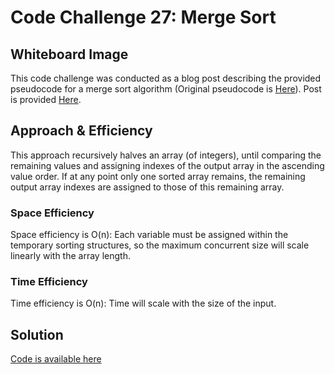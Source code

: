# Code Challenge 27: Merge Sort

## Whiteboard Image

This code challenge was conducted as a blog post describing the provided pseudocode for a merge sort algorithm (Original pseudocode is [Here](https://canvas.instructure.com/courses/4190372/assignments/27795788)).
Post is provided [Here](code-challenge-27\BLOG.md).

## Approach & Efficiency

This approach recursively halves an array (of integers), until comparing the remaining values and assigning indexes of the output array in the ascending value order. If at any point only one sorted array remains, the remaining output array indexes are assigned to those of this remaining array.

### Space Efficiency

Space efficiency is O(n): Each variable must be assigned within the temporary sorting structures, so the maximum concurrent size will scale linearly with the array length.

### Time Efficiency

Time efficiency is O(n): Time will scale with the size of the input.

## Solution

[Code is available here]()
